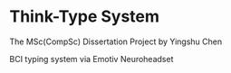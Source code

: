 # Think-Type System
The MSc(CompSc) Dissertation Project by Yingshu Chen

BCI typing system via Emotiv Neuroheadset
